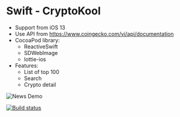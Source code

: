 # Swift - CryptoKool

- Support from iOS 13
- Use API from https://www.coingecko.com/vi/api/documentation
- CocoaPod library:
    - ReactiveSwift
    - SDWebImage
    - lottie-ios
- Features:
    - List of top 100
    - Search
    - Crypto detail


![News Demo](Demo/demo.gif)

[![Build status](https://build.appcenter.ms/v0.1/apps/3a31d407-e516-46f0-b704-1f4113b58dd2/branches/dev/badge)](https://appcenter.ms)
